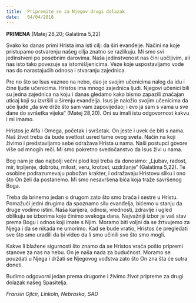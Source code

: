 ```yaml
---
title:  Pripremite se za Njegov drugi dolazak
date:   04/04/2018
---
```


**PRIMENA** (Matej 28,20; Galatima 5,22)

Svako ko danas primi Hrista ima isti cilj: da širi evanđelje. Načini na koje pristupamo ostvarenju našeg cilja znatno se razlikuju. Mi smo svi jedinstveni po posebnim darovima. Naša jedinstvenost nas čini uočljivim, ali nas isto tako povezuje sa istomišljenicima. Veze koje uspostavljamo vode nas do narastajućih odnosa i stvaranju zajednica.

Pre no što se Isus vazneo na nebo, dao je svojim učenicima nalog da idu i čine ljude učenicima. Hristos ima mnogo zajednica ljudi. Njegovi učenici bili su jedna zajednica na koju i danas gledamo kako bismo zapazili značajan uticaj koji su izvršili u širenju evanđelja. Isus je naložio svojim učenicima da uče ljude „da sve drže što sam vam zapovijedao; i evo ja sam s vama u sve dane do svršetka vijeka“ (Matej 28,20). Oni su imali istu odgovornost kakvu i mi imamo.

Hristos je Alfa i Omega, početak i svršetak. On jeste i uvek će biti s nama. Naš život treba da bude svetlost usred tame ovog sveta. Način na koji živimo i predstavljamo sebe odražava Hrista u nama. Naši postupci govore više od mnogih reči. Mi smo pokretno svedočanstvo da Isus živi u nama.

Bog nam je dao najbolji večni plod koji treba da donosimo: „Ljubav, radost, mir, trpljenje, dobrotu, milost, veru, krotost, uzdržanje“ (Galatima 5,22). Te osobine podrazumevaju pobožan krakter, i odražavaju Hristovu sliku i ono što On želi da postanemo. Mi smo nesavršena bića koja traže savršenog Boga.

Treba da brinemo jedan o drugom zato što smo braća i sestre u Hristu. Pomažući jedni drugima da spoznamo silu evanđelja, bićemo u stanju da druge vodimo istini. Naša karijera, odnosi, vrednosti, zdravlje i ugled oblikuju se izborima koje činimo svakoga dana. Najvažniji izbor je vaš stav prema Bogu i odnos koji imate s Njim. Moramo biti voljni da se žrtvujemo za Njega i da se nikada ne umorimo. Kad se bude vratio, Hristos će pregledati sve što smo uradili da bi video da li smo učinili sve što smo mogli.

Kakve li blažene sigurnosti što znamo da se Hristos vraća pošto pripremi stanove za nas na nebu. On je naša nada za budućnost. Moramo se pouzdati u Njega i držati se Njegovog vođstva zato što On zna šta će sutra doneti.

Budimo odgovorni jedan prema drugome i živimo život pripreme za drugi dolazak našeg Spasitelja.

*Fransin Ojlcir, Linkoln, Nebraska, SAD*
